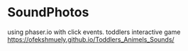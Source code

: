 ﻿# SoundPhotos
 using phaser.io with click events. toddlers interactive game
 https://ofekshmuely.github.io/Toddlers_Animels_Sounds/
